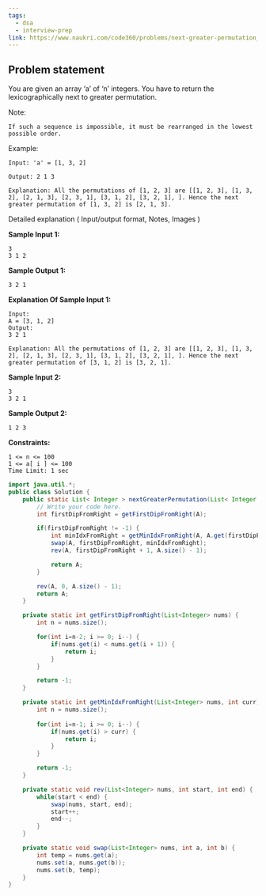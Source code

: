 ```yaml
---
tags:
  - dsa
  - interview-prep
link: https://www.naukri.com/code360/problems/next-greater-permutation_6929564?utm_source=youtube&utm_medium=affiliate&utm_campaign=striver_Arrayproblems&leftPanelTabValue=PROBLEM
---
```

## Problem statement

You are given an array ‘a’ of ‘n’ integers.
You have to return the lexicographically next to greater permutation.

Note:

```
If such a sequence is impossible, it must be rearranged in the lowest possible order.
```

Example:

```
Input: 'a' = [1, 3, 2]

Output: 2 1 3

Explanation: All the permutations of [1, 2, 3] are [[1, 2, 3], [1, 3, 2], [2, 1, 3], [2, 3, 1], [3, 1, 2], [3, 2, 1], ]. Hence the next greater permutation of [1, 3, 2] is [2, 1, 3].
```

Detailed explanation ( Input/output format, Notes, Images )

**Sample Input 1:**

```
3
3 1 2
```

**Sample Output 1:**

```
3 2 1
```

**Explanation Of Sample Input 1:**

```
Input:
A = [3, 1, 2]
Output:
3 2 1

Explanation: All the permutations of [1, 2, 3] are [[1, 2, 3], [1, 3, 2], [2, 1, 3], [2, 3, 1], [3, 1, 2], [3, 2, 1], ]. Hence the next greater permutation of [3, 1, 2] is [3, 2, 1].
```

**Sample Input 2:**

```
3
3 2 1
```

**Sample Output 2:**

```
1 2 3
```

**Constraints:**

```
1 <= n <= 100
1 <= a[ i ] <= 100
Time Limit: 1 sec
```

```Java
import java.util.*;
public class Solution {
    public static List< Integer > nextGreaterPermutation(List< Integer > A) {
        // Write your code here.
        int firstDipFromRight = getFirstDipFromRight(A);

        if(firstDipFromRight != -1) {
            int minIdxFromRight = getMinIdxFromRight(A, A.get(firstDipFromRight));
            swap(A, firstDipFromRight, minIdxFromRight);
            rev(A, firstDipFromRight + 1, A.size() - 1);

            return A;
        }

        rev(A, 0, A.size() - 1);
        return A;
    }

    private static int getFirstDipFromRight(List<Integer> nums) {
        int n = nums.size();

        for(int i=n-2; i >= 0; i--) {
            if(nums.get(i) < nums.get(i + 1)) {
                return i;
            }
        }

        return -1;
    }

    private static int getMinIdxFromRight(List<Integer> nums, int curr) {
        int n = nums.size();
    
        for(int i=n-1; i >= 0; i--) {
            if(nums.get(i) > curr) {
                return i;
            }
        }

        return -1;
    }

    private static void rev(List<Integer> nums, int start, int end) {
        while(start < end) {
            swap(nums, start, end);
            start++;
            end--;
        }
    }

    private static void swap(List<Integer> nums, int a, int b) {
        int temp = nums.get(a);
        nums.set(a, nums.get(b));
        nums.set(b, temp);
    }
}
```